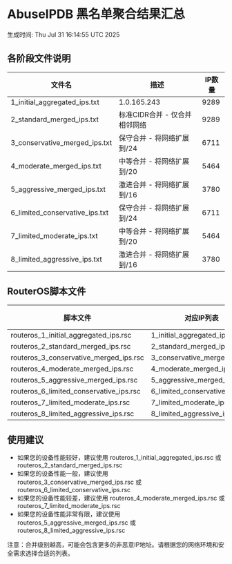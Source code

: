 # AbuseIPDB 黑名单聚合结果汇总
生成时间: Thu Jul 31 16:14:55 UTC 2025

## 各阶段文件说明

| 文件名 | 描述 | IP数量 |
|--------|------|--------|
| 1_initial_aggregated_ips.txt | 1.0.165.243 | 9289 |
| 2_standard_merged_ips.txt | 标准CIDR合并 - 仅合并相邻网络 | 9289 |
| 3_conservative_merged_ips.txt | 保守合并 - 将网络扩展到/24 | 6711 |
| 4_moderate_merged_ips.txt | 中等合并 - 将网络扩展到/20 | 5464 |
| 5_aggressive_merged_ips.txt | 激进合并 - 将网络扩展到/16 | 3780 |
| 6_limited_conservative_ips.txt | 保守合并 - 将网络扩展到/24 | 6711 |
| 7_limited_moderate_ips.txt | 中等合并 - 将网络扩展到/20 | 5464 |
| 8_limited_aggressive_ips.txt | 激进合并 - 将网络扩展到/16 | 3780 |

## RouterOS脚本文件

| 脚本文件 | 对应IP列表 | IP数量 |
|----------|------------|--------|
| routeros_1_initial_aggregated_ips.rsc | 1_initial_aggregated_ips.txt | 9289 |
| routeros_2_standard_merged_ips.rsc | 2_standard_merged_ips.txt | 9289 |
| routeros_3_conservative_merged_ips.rsc | 3_conservative_merged_ips.txt | 6711 |
| routeros_4_moderate_merged_ips.rsc | 4_moderate_merged_ips.txt | 5464 |
| routeros_5_aggressive_merged_ips.rsc | 5_aggressive_merged_ips.txt | 3780 |
| routeros_6_limited_conservative_ips.rsc | 6_limited_conservative_ips.txt | 6711 |
| routeros_7_limited_moderate_ips.rsc | 7_limited_moderate_ips.txt | 5464 |
| routeros_8_limited_aggressive_ips.rsc | 8_limited_aggressive_ips.txt | 3780 |

## 使用建议

- 如果您的设备性能较好，建议使用 routeros_1_initial_aggregated_ips.rsc 或 routeros_2_standard_merged_ips.rsc
- 如果您的设备性能一般，建议使用 routeros_3_conservative_merged_ips.rsc 或 routeros_6_limited_conservative_ips.rsc
- 如果您的设备性能较差，建议使用 routeros_4_moderate_merged_ips.rsc 或 routeros_7_limited_moderate_ips.rsc
- 如果您的设备性能非常有限，建议使用 routeros_5_aggressive_merged_ips.rsc 或 routeros_8_limited_aggressive_ips.rsc

注意：合并级别越高，可能会包含更多的非恶意IP地址。请根据您的网络环境和安全需求选择合适的列表。
